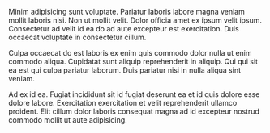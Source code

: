 Minim adipisicing sunt voluptate. Pariatur laboris labore magna veniam mollit laboris nisi. Non ut mollit velit. Dolor officia amet ex ipsum velit ipsum. Consectetur ad velit id ea do ad aute excepteur est exercitation. Duis occaecat voluptate in consectetur cillum.

Culpa occaecat do est laboris ex enim quis commodo dolor nulla ut enim commodo aliqua. Cupidatat sunt aliquip reprehenderit in aliquip. Qui qui sit ea est qui culpa pariatur laborum. Duis pariatur nisi in nulla aliqua sint veniam.

Ad ex id ea. Fugiat incididunt sit id fugiat deserunt ea et id quis dolore esse dolore labore. Exercitation exercitation et velit reprehenderit ullamco proident. Elit cillum dolor laboris consequat magna ad id excepteur nostrud commodo mollit ut aute adipisicing.